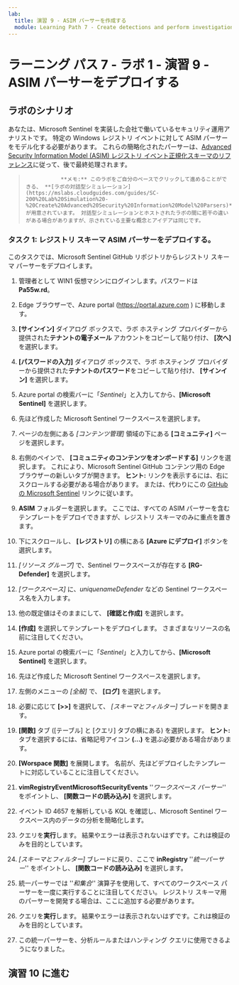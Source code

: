 ```yaml
---
lab:
  title: 演習 9 - ASIM パーサーを作成する
  module: Learning Path 7 - Create detections and perform investigations using Microsoft Sentinel
---
```


# ラーニング パス 7 - ラボ 1 - 演習 9 - ASIM パーサーをデプロイする

## ラボのシナリオ

あなたは、Microsoft Sentinel を実装した会社で働いているセキュリティ運用アナリストです。 特定の Windows レジストリ イベントに対して ASIM パーサーをモデル化する必要があります。 これらの簡略化されたパーサーは、[Advanced Security Information Model (ASIM) レジストリ イベント正規化スキーマのリファレンス](https://docs.microsoft.com/en-us/azure/sentinel/registry-event-normalization-schema)に従って、後で最終処理されます。


>                **メモ:** このラボをご自分のペースでクリックして進めることができる、 **[ラボの対話型シミュレーション](https://mslabs.cloudguides.com/guides/SC-200%20Lab%20Simulation%20-%20Create%20Advanced%20Security%20Information%20Model%20Parsers)** が用意されています。 対話型シミュレーションとホストされたラボの間に若干の違いがある場合がありますが、示されている主要な概念とアイデアは同じです。 


### タスク 1: レジストリ スキーマ ASIM パーサーをデプロイする。 

このタスクでは、Microsoft Sentinel GitHub リポジトリからレジストリ スキーマ パーサーをデプロイします。

1. 管理者として WIN1 仮想マシンにログインします。パスワードは**Pa55w.rd**。  

1. Edge ブラウザーで、Azure portal (https://portal.azure.com ) に移動します。

1. **[サインイン]** ダイアログ ボックスで、ラボ ホスティング プロバイダーから提供された**テナントの電子メール** アカウントをコピーして貼り付け、 **[次へ]** を選択します。

1. **[パスワードの入力]** ダイアログ ボックスで、ラボ ホスティング プロバイダーから提供された**テナントのパスワード**をコピーして貼り付け、 **[サインイン]** を選択します。

1. Azure portal の検索バーに「*Sentinel*」と入力してから、**[Microsoft Sentinel]** を選択します。

1. 先ほど作成した Microsoft Sentinel ワークスペースを選択します。

1. ページの左側にある *[コンテンツ管理]* 領域の下にある **[コミュニティ]** ページを選択します。

1. 右側のペインで、 **[コミュニティのコンテンツをオンボードする]** リンクを選択します。 これにより、Microsoft Sentinel GitHub コンテンツ用の Edge ブラウザーの新しいタブが開きます。 **ヒント:** リンクを表示するには、右にスクロールする必要がある場合があります。 または、代わりにこの [GitHub の Microsoft Sentinel](https://github.com/Azure/Azure-Sentinel) リンクに従います。

1. **ASIM** フォルダーを選択します。 ここでは、すべての ASIM パーサーを含むテンプレートをデプロイできますが、レジストリ スキーマのみに重点を置きます。

1. 下にスクロールし、 **[レジストリ]** の横にある **[Azure にデプロイ]** ボタンを選択します。

1. *[リソース グループ]* で、Sentinel ワークスペースが存在する **[RG-Defender]** を選択します。

1. *[ワークスペース]* に、*uniquenameDefender* などの Sentinel ワークスペース名を入力します。

1. 他の既定値はそのままにして、 **[確認と作成]** を選択します。

1. **[作成]** を選択してテンプレートをデプロイします。 さまざまなリソースの名前に注目してください。

1. Azure portal の検索バーに「*Sentinel*」と入力してから、**[Microsoft Sentinel]** を選択します。

1. 先ほど作成した Microsoft Sentinel ワークスペースを選択します。

1. 左側のメニューの *[全般]* で、 **[ログ]** を選択します。

1. 必要に応じて **[>>]** を選択して、 *[スキーマとフィルター]* ブレードを開きます。

1. **[関数]** タブ ([テーブル] と [クエリ] タブの横にある) を選択します。 **ヒント:** タブを選択するには、省略記号アイコン **(...)** を選ぶ必要がある場合があります。

1. **[Worspace 関数]** を展開します。 名前が、先ほどデプロイしたテンプレートに対応していることに注目してください。

1. **vimRegistryEventMicrosoftSecurityEvents** ''*ワークスペース パーサー*'' をポイントし、 **[関数コードの読み込み]** を選択します。

1. イベント ID 4657 を解析している KQL を確認し、Microsoft Sentinel ワークスペース内のデータの分析を簡略化します。

1. クエリを**実行**します。 結果やエラーは表示されないはずです。これは検証のみを目的としています。

1. *[スキーマとフィルター]* ブレードに戻り、ここで **inRegistry** ''*統一パーサー*'' をポイントし、 **[関数コードの読み込み]** を選択します。

1. 統一パーサーでは ''*和集合*'' 演算子を使用して、すべてのワークスペース パーサーを一度に実行することに注目してください。 レジストリ スキーマ用のパーサーを開発する場合は、ここに追加する必要があります。

1. クエリを**実行**します。 結果やエラーは表示されないはずです。これは検証のみを目的としています。

1. この統一パーサーを、分析ルールまたはハンティング クエリに使用できるようになりました。


## 演習 10 に進む

